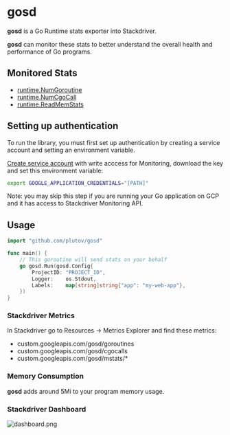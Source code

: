 # gosd

**gosd** is a Go Runtime stats exporter into Stackdriver.

**gosd** can monitor these stats to better understand the overall health and performance of Go programs.

## Monitored Stats

- [runtime.NumGoroutine](https://golang.org/pkg/runtime/debug/#Stack)
- [runtime.NumCgoCall](https://golang.org/pkg/runtime/#NumCgoCall)
- [runtime.ReadMemStats](https://golang.org/pkg/runtime/#ReadMemStats)

## Setting up authentication

To run the library, you must first set up authentication by creating a service account and setting an environment variable.

[Create service account](https://console.cloud.google.com/apis/credentials/serviceaccountkey) with write acccess for Monitoring, download the key and set this environment variable:


```bash
export GOOGLE_APPLICATION_CREDENTIALS="[PATH]"
```

Note: you may skip this step if you are running your Go application on GCP and it has access to Stackdriver Monitoring API.

## Usage

```go
import "github.com/plutov/gosd"

func main() {
    // This goroutine will send stats on your behalf
	go gosd.Run(gosd.Config{
		ProjectID: "PROJECT_ID",
		Logger:    os.Stdout,
		Labels:    map[string]string{"app": "my-web-app"},
	})
}
```

### Stackdriver Metrics

In Stackdriver go to Resources -> Metrics Explorer and find these metrics:

- custom.googleapis.com/gosd/goroutines
- custom.googleapis.com/gosd/cgocalls
- custom.googleapis.com/gosd/mstats/*

### Memory Consumption

**gosd** adds around 5Mi to your program memory usage.

### Stackdriver Dashboard

![dashboard.png](https://raw.githubusercontent.com/plutov/gosd/master/dashboard.png)